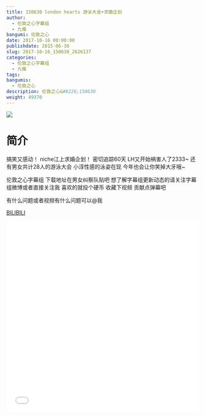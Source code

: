 ```yaml
---
title: 150630 london hearts 游泳大会+求婚企划
author: 
  - 伦敦之心字幕组
  - 九條
bangumi: 伦敦之心
date: 2017-10-16 00:00:00
publishdate: 2015-06-30
slug: 2017-10-16_150630_2626137
categories: 
  - 伦敦之心字幕组
  - 九條
tags: 
bangumis: 
  - 伦敦之心
description: 伦敦之心&#8226;150630
weight: 49370
---
```


![](https://i.imgur.com/FFADnTx.jpg)

# 简介  
搞笑又感动！ niche江上求婚企划！ 密切追踪60天 LH又开始祸害人了2333~ 还有男女共计28人的游泳大会 小淳性感的泳姿在现 今年也会让你笑掉大牙哦~　


伦敦之心字幕组 下载地址在男女纠察队贴吧 想了解字幕组更新动态的请关注字幕组微博或者直接关注我 喜欢的就投个硬币 收藏下视频 贡献点弹幕吧


有什么问题或者视频有什么问题可以@我

  [BILIBILI](https://www.bilibili.com/video/av2626137/)


<div class="vcontainer">  <iframe class='video' src="//www.bilibili.com/blackboard/player.html?cid=4101371&aid=2626137" width="100%" height="500" frameborder="0" allowfullscreen="allowfullscreen"></iframe></div>
